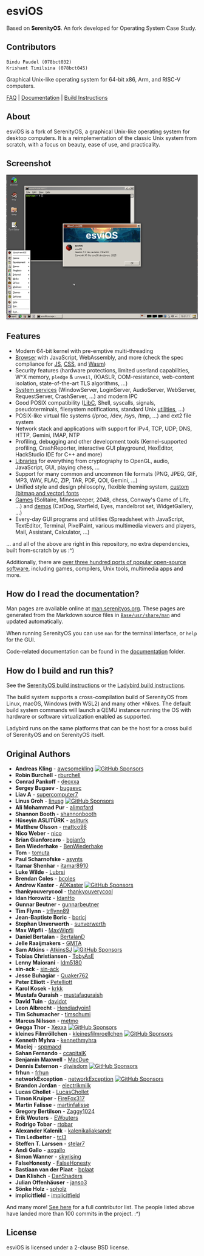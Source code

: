 # esviOS

Based on **SerenityOS**. An fork developed for Operating System Case Study.

## Contributors

```
Bindu Paudel (078bct032)
Krishant Timilsina (078bct045)
```

Graphical Unix-like operating system for 64-bit x86, Arm, and RISC-V computers.

[FAQ](Documentation/FAQ.md) | [Documentation](#how-do-i-read-the-documentation) | [Build Instructions](#how-do-i-build-and-run-this)

## About

esviOS is a fork of SerenityOS, a graphical Unix-like operating system for desktop computers. It is a reimplementation of the classic Unix system from scratch, with a focus on beauty, ease of use, and practicality.

## Screenshot

![Screenshot](Meta/Screenshots/screenshot-01.png)

## Features

- Modern 64-bit kernel with pre-emptive multi-threading
- [Browser](Userland/Applications/Browser/) with JavaScript, WebAssembly, and more (check the spec compliance for [JS](https://serenityos.github.io/libjs-website/test262/), [CSS](https://css.tobyase.de/), and [Wasm](https://serenityos.github.io/libjs-website/wasm/))
- Security features (hardware protections, limited userland capabilities, W^X memory, `pledge` & `unveil`, (K)ASLR, OOM-resistance, web-content isolation, state-of-the-art TLS algorithms, ...)
- [System services](Userland/Services/) (WindowServer, LoginServer, AudioServer, WebServer, RequestServer, CrashServer, ...) and modern IPC
- Good POSIX compatibility ([LibC](Userland/Libraries/LibC/), Shell, syscalls, signals, pseudoterminals, filesystem notifications, standard Unix [utilities](Userland/Utilities/), ...)
- POSIX-like virtual file systems (/proc, /dev, /sys, /tmp, ...) and ext2 file system
- Network stack and applications with support for IPv4, TCP, UDP; DNS, HTTP, Gemini, IMAP, NTP
- Profiling, debugging and other development tools (Kernel-supported profiling, CrashReporter, interactive GUI playground, HexEditor, HackStudio IDE for C++ and more)
- [Libraries](Userland/Libraries/) for everything from cryptography to OpenGL, audio, JavaScript, GUI, playing chess, ...
- Support for many common and uncommon file formats (PNG, JPEG, GIF, MP3, WAV, FLAC, ZIP, TAR, PDF, QOI, Gemini, ...)
- Unified style and design philosophy, flexible theming system, [custom (bitmap and vector) fonts](https://fonts.serenityos.net/font-family)
- [Games](Userland/Games/) (Solitaire, Minesweeper, 2048, chess, Conway's Game of Life, ...) and [demos](Userland/Demos/) (CatDog, Starfield, Eyes, mandelbrot set, WidgetGallery, ...)
- Every-day GUI programs and utilities (Spreadsheet with JavaScript, TextEditor, Terminal, PixelPaint, various multimedia viewers and players, Mail, Assistant, Calculator, ...)

... and all of the above are right in this repository, no extra dependencies, built from-scratch by us :^)

Additionally, there are [over three hundred ports of popular open-source software](Ports/AvailablePorts.md), including games, compilers, Unix tools, multimedia apps and more.

## How do I read the documentation?

Man pages are available online at [man.serenityos.org](https://man.serenityos.org). These pages are generated from the Markdown source files in [`Base/usr/share/man`](https://github.com/SerenityOS/serenity/tree/master/Base/usr/share/man) and updated automatically.

When running SerenityOS you can use `man` for the terminal interface, or `help` for the GUI.

Code-related documentation can be found in the [documentation](Documentation/) folder.

## How do I build and run this?

See the [SerenityOS build instructions](Documentation/BuildInstructions.md) or the [Ladybird build instructions](Documentation/BuildInstructionsLadybird.md).

The build system supports a cross-compilation build of SerenityOS from Linux, macOS, Windows (with WSL2) and many other \*Nixes.
The default build system commands will launch a QEMU instance running the OS with hardware or software virtualization
enabled as supported.

Ladybird runs on the same platforms that can be the host for a cross build of SerenityOS and on SerenityOS itself.


## Original Authors

- **Andreas Kling** - [awesomekling](https://twitter.com/awesomekling) [![GitHub Sponsors](https://img.shields.io/static/v1?label=Sponsor&message=%E2%9D%A4&logo=GitHub)](https://github.com/sponsors/awesomekling)
- **Robin Burchell** - [rburchell](https://github.com/rburchell)
- **Conrad Pankoff** - [deoxxa](https://github.com/deoxxa)
- **Sergey Bugaev** - [bugaevc](https://github.com/bugaevc)
- **Liav A** - [supercomputer7](https://github.com/supercomputer7)
- **Linus Groh** - [linusg](https://github.com/linusg) [![GitHub Sponsors](https://img.shields.io/static/v1?label=Sponsor&message=%E2%9D%A4&logo=GitHub)](https://github.com/sponsors/linusg)
- **Ali Mohammad Pur** - [alimpfard](https://github.com/alimpfard)
- **Shannon Booth** - [shannonbooth](https://github.com/shannonbooth)
- **Hüseyin ASLITÜRK** - [asliturk](https://github.com/asliturk)
- **Matthew Olsson** - [mattco98](https://github.com/mattco98)
- **Nico Weber** - [nico](https://github.com/nico)
- **Brian Gianforcaro** - [bgianfo](https://github.com/bgianfo)
- **Ben Wiederhake** - [BenWiederhake](https://github.com/BenWiederhake)
- **Tom** - [tomuta](https://github.com/tomuta)
- **Paul Scharnofske** - [asynts](https://github.com/asynts)
- **Itamar Shenhar** - [itamar8910](https://github.com/itamar8910)
- **Luke Wilde** - [Lubrsi](https://github.com/Lubrsi)
- **Brendan Coles** - [bcoles](https://github.com/bcoles)
- **Andrew Kaster** - [ADKaster](https://github.com/ADKaster) [![GitHub Sponsors](https://img.shields.io/static/v1?label=Sponsor&message=%E2%9D%A4&logo=GitHub)](https://github.com/sponsors/ADKaster)
- **thankyouverycool** - [thankyouverycool](https://github.com/thankyouverycool)
- **Idan Horowitz** - [IdanHo](https://github.com/IdanHo)
- **Gunnar Beutner** - [gunnarbeutner](https://github.com/gunnarbeutner)
- **Tim Flynn** - [trflynn89](https://github.com/trflynn89)
- **Jean-Baptiste Boric** - [boricj](https://github.com/boricj)
- **Stephan Unverwerth** - [sunverwerth](https://github.com/sunverwerth)
- **Max Wipfli** - [MaxWipfli](https://github.com/MaxWipfli)
- **Daniel Bertalan** - [BertalanD](https://github.com/BertalanD)
- **Jelle Raaijmakers** - [GMTA](https://github.com/GMTA)
- **Sam Atkins** - [AtkinsSJ](https://github.com/AtkinsSJ) [![GitHub Sponsors](https://img.shields.io/static/v1?label=Sponsor&message=%E2%9D%A4&logo=GitHub)](https://github.com/sponsors/AtkinsSJ)
- **Tobias Christiansen** - [TobyAsE](https://github.com/TobyAsE)
- **Lenny Maiorani** - [ldm5180](https://github.com/ldm5180)
- **sin-ack** - [sin-ack](https://github.com/sin-ack)
- **Jesse Buhagiar** - [Quaker762](https://github.com/Quaker762)
- **Peter Elliott** - [Petelliott](https://github.com/Petelliott)
- **Karol Kosek** - [krkk](https://github.com/krkk)
- **Mustafa Quraish** - [mustafaquraish](https://github.com/mustafaquraish)
- **David Tuin** - [davidot](https://github.com/davidot)
- **Leon Albrecht** - [Hendiadyoin1](https://github.com/Hendiadyoin1)
- **Tim Schumacher** - [timschumi](https://github.com/timschumi)
- **Marcus Nilsson** - [metmo](https://github.com/metmo)
- **Gegga Thor** - [Xexxa](https://github.com/Xexxa) [![GitHub Sponsors](https://img.shields.io/static/v1?label=Sponsor&message=%E2%9D%A4&logo=GitHub)](https://github.com/sponsors/Xexxa)
- **kleines Filmröllchen** - [kleinesfilmroellchen](https://github.com/kleinesfilmroellchen) [![GitHub Sponsors](https://img.shields.io/static/v1?label=Sponsor&message=%E2%9D%A4&logo=GitHub)](https://github.com/sponsors/kleinesfilmroellchen)
- **Kenneth Myhra** - [kennethmyhra](https://github.com/kennethmyhra)
- **Maciej** - [sppmacd](https://github.com/sppmacd)
- **Sahan Fernando** - [ccapitalK](https://github.com/ccapitalK)
- **Benjamin Maxwell** - [MacDue](https://github.com/MacDue)
- **Dennis Esternon** - [djwisdom](https://github.com/djwisdom) [![GitHub Sponsors](https://img.shields.io/static/v1?label=Sponsor&message=%E2%9D%A4&logo=GitHub)](https://github.com/sponsors/djwisdom)
- **frhun** - [frhun](https://github.com/frhun)
- **networkException** - [networkException](https://github.com/networkException) [![GitHub Sponsors](https://img.shields.io/static/v1?label=Sponsor&message=%E2%9D%A4&logo=GitHub)](https://github.com/sponsors/networkException)
- **Brandon Jordan** - [electrikmilk](https://github.com/electrikmilk)
- **Lucas Chollet** - [LucasChollet](https://github.com/LucasChollet)
- **Timon Kruiper** - [FireFox317](https://github.com/FireFox317)
- **Martin Falisse** - [martinfalisse](https://github.com/martinfalisse)
- **Gregory Bertilson** - [Zaggy1024](https://github.com/Zaggy1024)
- **Erik Wouters** - [EWouters](https://github.com/EWouters)
- **Rodrigo Tobar** - [rtobar](https://github.com/rtobar)
- **Alexander Kalenik** - [kalenikaliaksandr](https://github.com/kalenikaliaksandr)
- **Tim Ledbetter** - [tcl3](https://github.com/tcl3)
- **Steffen T. Larssen** - [stelar7](https://github.com/stelar7)
- **Andi Gallo** - [axgallo](https://github.com/axgallo)
- **Simon Wanner** - [skyrising](https://github.com/skyrising)
- **FalseHonesty** - [FalseHonesty](https://github.com/FalseHonesty)
- **Bastiaan van der Plaat** - [bplaat](https://github.com/bplaat)
- **Dan Klishch** - [DanShaders](https://github.com/DanShaders)
- **Julian Offenhäuser** - [janso3](https://github.com/janso3)
- **Sönke Holz** - [spholz](https://github.com/spholz)
- **implicitfield** - [implicitfield](https://github.com/implicitfield)

And many more! [See here](https://github.com/SerenityOS/serenity/graphs/contributors) for a full contributor list. The people listed above have landed more than 100 commits in the project. :^)

## License

esviOS is licensed under a 2-clause BSD license.
